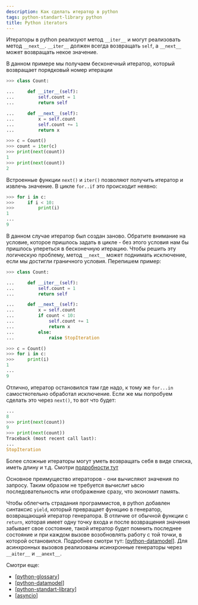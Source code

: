 ```yaml
---
description: Как сделать итератор в python
tags: python-standart-library python
title: Python iterators
---
```

Итераторы в python реализуют метод `__iter__` и могут реализовать метод `__next__`. `__iter__` должен всегда возвращать `self`, а `__next__` может возвращать некое значение.

В данном примере мы получаем бесконечный итератор, который возвращает порядковый номер итерации

```python
>>> class Count:

...     def __iter__(self):
...         self.count = 1
...         return self

...     def __next__(self):
...         x = self.count
...         self.count += 1
...         return x

>>> c = Count()
>>> count = iter(c)
>>> print(next(count))
1
>>> print(next(count))
2
```

Встроенные функции `next()` и `iter()` позволяют получить итератор и извлечь значение. В цикле `for..if` это происходит неявно:

```python
>>> for i in c:
>>>     if i < 10:
>>>         print(i)
1
...
9
```

В данном случае итератор был создан заново. Обратите внимание на условие, которое пришлось задать в цикле - без этого условия нам бы пришлось упереться в бесконечную итерацию. Чтобы решить эту логическую проблему, метод `__next__` может поднимать исключение, если мы достигли граничного условия. Перепишем пример:

```python
>>> class Count:

...     def __iter__(self):
...         self.count = 1
...         return self

...     def __next__(self):
...         x = self.count
...         if count < 10:
...             self.count += 1
...             return x
...         else:
...             raise StopIteration

>>> c = Count()
>>> for i in c:
>>>     print(i)
1
...
9
```

Отлично, итератор остановился там где надо, к тому же `for...in` самостяотельно обработал исключение. Если же мы попробуем сделать это через `next()`, то вот что будет:

```python
...
8
>>> print(next(count))
9
>>> print(next(count))
Traceback (most recent call last):
...
StopIteration
```

Более сложные итераторы могут уметь возвращать себя в виде списка, иметь длину и т.д. Смотри [подробности тут](https://docs.python.org/3/reference/datamodel.html#emulating-container-types)

Основное преимущество итераторов - они вычисляют значения по запросу. Таким образом не требуется вычислит ьвсю последовательность или отображение сразу, что экономит память.

Чтобы облегчить страдания программистов, в python добавлен синтаксис `yield`, который превращает функцию в генератор, возвращающий итератор генератора. В отличие от обычной функции с `return`, которая имеет одну точку входа и после возвращения значения забывает свое состояние, такой итератор будет помнить последнее состояние и при каждом вызове возобновлять работу с той точки, в которой остановился. Подробнее смотри тут: [[python-datamodel]]. Для асинхронных вызовов реализованы исинхронные генераторы через `__aiter__` и `__anext__`.

Смотри еще:

- [[python-glossary]]
- [[python-datamodel]]
- [[python-standart-library]]
- [[asyncio]]

[//begin]: # "Autogenerated link references for markdown compatibility"
[python-datamodel]: ../lists/python-datamodel "Python datamodel"
[python-glossary]: python-glossary "Python glossary"
[python-datamodel]: ../lists/python-datamodel "Python datamodel"
[python-standart-library]: ../lists/python-standart-library "Стандартная библиотека python и полезные ресурсы"
[asyncio]: asyncio "Asyncio"
[//end]: # "Autogenerated link references"